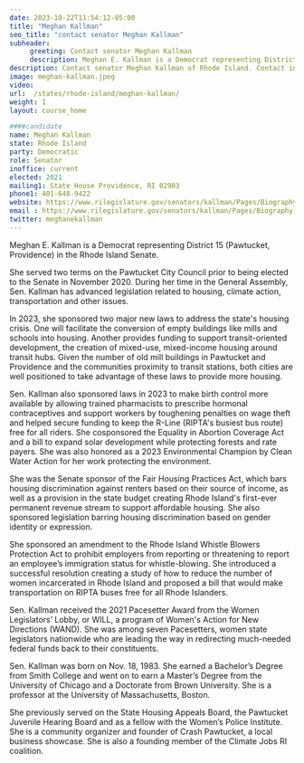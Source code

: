 ```yaml
---
date: 2023-10-22T11:54:12-05:00
title: "Meghan Kallman"
seo_title: "contact senator Meghan Kallman"
subheader:
     greeting: Contact senator Meghan Kallman
     description: Meghan E. Kallman is a Democrat representing District 15 (Pawtucket, Providence) in the Rhode Island Se​nate. She served two terms on the Pawtucket City Council prior to being elected to the Senate in November 2020.
description: Contact senator Meghan Kallman of Rhode Island. Contact information for Meghan Kallman includes email address, phone number, and mailing address.
image: meghan-kallman.jpeg
video:
url:  /states/rhode-island/meghan-kallman/
weight: 1
layout: course_home

####candidate
name: Meghan Kallman
state: Rhode Island
party: Democratic
role: Senator
inoffice: current
elected: 2021
mailing1: State House Providence, RI 02903
phone1: 401-648-9422
website: https://www.rilegislature.gov/senators/kallman/Pages/Biography.aspx/
email : https://www.rilegislature.gov/senators/kallman/Pages/Biography.aspx/
twitter: meghanekallman
---
```


Meghan E. Kallman is a Democrat representing District 15 (Pawtucket, Providence) in the Rhode Island Se​nate.

She served two terms on the Pawtucket City Council prior to being elected to the Senate in November 2020. During her time in the General Assembly, Sen. Kallman has advanced legislation related to housing, climate action, transportation and other issues.

In 2023, she sponsored two major new laws to address the state's housing crisis. One will facilitate the conversion of empty buildings like mills and schools into housing. Another provides funding to support transit-oriented development, the creation of mixed-use, mixed-income housing around transit hubs. Given the number of old mill buildings in Pawtucket and Providence and the communities proximity to transit stations, both cities are well positioned to take advantage of these laws to provide more housing.

Sen. Kallman also sponsored laws in 2023 to make birth control more available by allowing trained pharmacists to prescribe hormonal contraceptives and support workers by toughening penalties on wage theft and helped secure funding to keep the R-Line (RIPTA's busiest bus route) free for all riders. She cosponsored the Equality in Abortion Coverage Act and a bill to expand solar development while protecting forests and rate payers. She was also honored as a 2023 Environmental Champion by Clean Water Action for her work protecting the environment.

She was the Senate sponsor of the Fair Housing Practices Act, which bars housing discrimination against renters based on their source of income, as well as a provision in the state budget creating Rhode Island's first-ever permanent revenue stream to support affordable housing. She also sponsored legislation barring housing discrimination based on gender identity or expression.

She sponsored an amendment to the Rhode Island Whistle Blowers Protection Act to prohibit employers from reporting or threatening to report an employee’​s immigration status for whistle-blowing. She introduced a successful resolution creating a study of how to reduce the number of women incarcerated in Rhode Island and proposed a bill that would make transportation on RIPTA buses free for all Rhode Islanders.

Sen. Kallman received the 2021 Pacesetter Award from the Women Legislators’ Lobby, or WILL, a program of Women's Action for New Directions (WAND). She was among seven Pacesetters, women state legislators nationwide who are leading the way in redirecting much-needed federal funds back to their constituents.

Sen. Kallman was born on Nov. 18, 1983. She earned a Bachelor’s Degree from Smith College and went on to earn a Master’s Degree from the University of Chicago and a Doctorate from Brown University. She is a professor at the University of Massachusetts, Boston.

She previously served on the State Housing Appeals Board, the Pawtucket Juvenile Hearing Board and as a fellow with the Women’s Police Institute. She is a community organizer and founder of Crash Pawtucket, a local business showcase. She is also a founding member of the Climate Jobs RI coalition.
